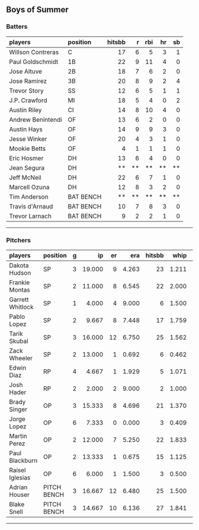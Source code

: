 ## Boys of Summer

### Batters

 
|players           |position  | hitsbb|  r| rbi| hr| sb| 
|:-----------------|:---------|------:|--:|---:|--:|--:| 
|Willson Contreras |C         |     17|  6|   5|  3|  1| 
|Paul Goldschmidt  |1B        |     22|  9|  11|  4|  0| 
|Jose Altuve       |2B        |     18|  7|   6|  2|  0| 
|Jose Ramirez      |3B        |     20|  8|   9|  2|  4| 
|Trevor Story      |SS        |     12|  6|   5|  1|  1| 
|J.P. Crawford     |MI        |     18|  5|   4|  0|  2| 
|Austin Riley      |CI        |     14|  8|  10|  4|  0| 
|Andrew Benintendi |OF        |     13|  6|   2|  0|  0| 
|Austin Hays       |OF        |     14|  9|   9|  3|  0| 
|Jesse Winker      |OF        |     20|  4|   3|  1|  0| 
|Mookie Betts      |OF        |      4|  1|   1|  1|  0| 
|Eric Hosmer       |DH        |     13|  6|   4|  0|  0| 
|Jean Segura       |DH        |     **| **|  **| **| **| 
|Jeff McNeil       |DH        |     22|  6|   7|  1|  0| 
|Marcell Ozuna     |DH        |     12|  8|   3|  2|  0| 
|Tim Anderson      |BAT BENCH |     **| **|  **| **| **| 
|Travis d'Arnaud   |BAT BENCH |     10|  7|   8|  3|  0| 
|Trevor Larnach    |BAT BENCH |      9|  2|   2|  1|  0| 


* * *

### Pitchers

 
|players          |position    |  g|     ip| er|   era| hitsbb|  whip| so|  w| sv| 
|:----------------|:-----------|--:|------:|--:|-----:|------:|-----:|--:|--:|--:| 
|Dakota Hudson    |SP          |  3| 19.000|  9| 4.263|     23| 1.211| 11|  1|  0| 
|Frankie Montas   |SP          |  2| 11.000|  8| 6.545|     22| 2.000|  6|  1|  0| 
|Garrett Whitlock |SP          |  1|  4.000|  4| 9.000|      6| 1.500|  5|  0|  0| 
|Pablo Lopez      |SP          |  2|  9.667|  8| 7.448|     17| 1.759| 10|  0|  0| 
|Tarik Skubal     |SP          |  3| 16.000| 12| 6.750|     25| 1.562| 18|  1|  0| 
|Zack Wheeler     |SP          |  2| 13.000|  1| 0.692|      6| 0.462| 11|  2|  0| 
|Edwin Diaz       |RP          |  4|  4.667|  1| 1.929|      5| 1.071| 12|  0|  3| 
|Josh Hader       |RP          |  2|  2.000|  2| 9.000|      2| 1.000|  5|  0|  1| 
|Brady Singer     |OP          |  3| 15.333|  8| 4.696|     21| 1.370| 14|  1|  0| 
|Jorge Lopez      |OP          |  6|  7.333|  0| 0.000|      3| 0.409|  9|  0|  4| 
|Martin Perez     |OP          |  2| 12.000|  7| 5.250|     22| 1.833|  9|  0|  0| 
|Paul Blackburn   |OP          |  2| 13.333|  1| 0.675|     15| 1.125|  7|  1|  0| 
|Raisel Iglesias  |OP          |  6|  6.000|  1| 1.500|      3| 0.500| 10|  1|  2| 
|Adrian Houser    |PITCH BENCH |  3| 16.667| 12| 6.480|     25| 1.500| 13|  1|  0| 
|Blake Snell      |PITCH BENCH |  3| 14.667| 10| 6.136|     27| 1.841| 16|  0|  0| 


* * *


